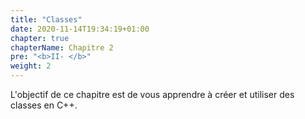 ```yaml
---
title: "Classes"
date: 2020-11-14T19:34:19+01:00
chapter: true
chapterName: Chapitre 2
pre: "<b>II- </b>"
weight: 2
---
```


L'objectif de ce chapitre est de vous apprendre à créer et utiliser des classes en C++.
